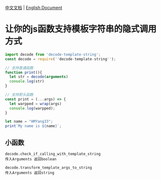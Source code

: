 [中文文档](./说明书.md) | [English Document](./README.md)

# 让你的js函数支持模板字符串的隐式调用方式

```javascript
import decode from 'decode-template-string';
const decode = require(''decode-template-string'');

// 支持普通函数
function print(){
  let str = decode(arguments)
  console.log(str)
}

// 支持箭头函数
const print = (...args) => {
  let warpped = wrap(args)
  console.log(warpped);
}

let name = "HMYang33";
print`My name is ${name}`; 
```

## 小函数
```
decode.check_if_calling_with_template_string
传入Arguments 返回boolean

decode.transform_template_args_to_string
传入Arguments 返回string
```

